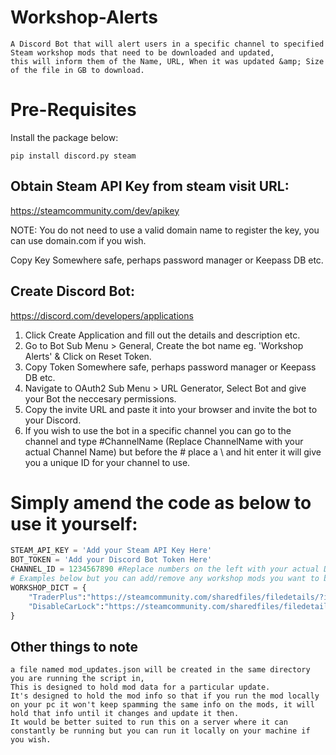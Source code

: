 # Workshop-Alerts

```
A Discord Bot that will alert users in a specific channel to specified Steam workshop mods that need to be downloaded and updated,
this will inform them of the Name, URL, When it was updated &amp; Size of the file in GB to download.
```
# Pre-Requisites 
Install the package below:
```console
pip install discord.py steam
```

## Obtain Steam API Key from steam visit URL:

https://steamcommunity.com/dev/apikey 

NOTE: You do not need to use a valid domain name to register the key, you can use domain.com if you wish. 

Copy Key Somewhere safe, perhaps password manager or Keepass DB etc. 


## Create Discord Bot:

https://discord.com/developers/applications

1. Click Create Application and fill out the details and description etc.
2. Go to Bot Sub Menu > General, Create the bot name eg. 'Workshop Alerts' & Click on Reset Token.
3. Copy Token Somewhere safe, perhaps password manager or Keepass DB etc.
4. Navigate to OAuth2 Sub Menu > URL Generator, Select Bot and give your Bot the neccesary permissions.
5. Copy the invite URL and paste it into your browser and invite the bot to your Discord. 
6. If you wish to use the bot in a specific channel you can go to the channel and type #ChannelName (Replace ChannelName with your actual Channel Name) but before the # place a \ and hit enter it will give you a unique ID for your channel to use.


# Simply amend the code as below to use it yourself:


```python
STEAM_API_KEY = 'Add your Steam API Key Here'
BOT_TOKEN = 'Add your Discord Bot Token Here'
CHANNEL_ID = 1234567890 #Replace numbers on the left with your actual Discord ChannelID  
# Examples below but you can add/remove any workshop mods you want to be notified about here..
WORKSHOP_DICT = {
    "TraderPlus":"https://steamcommunity.com/sharedfiles/filedetails/?id=2458896948",
    "DisableCarLock":"https://steamcommunity.com/sharedfiles/filedetails/?id=2458852374"
}
```
## Other things to note
```
a file named mod_updates.json will be created in the same directory you are running the script in,
This is designed to hold mod data for a particular update. 
It's designed to hold the mod info so that if you run the mod locally on your pc it won't keep spamming the same info on the mods, it will hold that info until it changes and update it then.
It would be better suited to run this on a server where it can constantly be running but you can run it locally on your machine if you wish.
```

